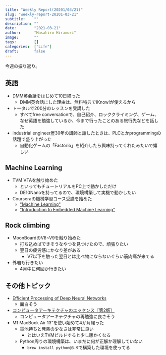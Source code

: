 ```yaml
---
title: "Weekly Report(20201/03/21)"
slug: "weekly-report-20201-03-21"
subtitle:    ""
description: ""
date:        "2021-03-21"
author:      "Masahiro Hiramori"
image:       ""
tags:        []
categories:  ["Life"]
draft:       false
---
```


今週の振り返り。

## 英語

- DMM英会話をはじめて10日経った
  - DMM英会話にした理由は、無料特典でiKnow!が使えるから
- トータルで200分のレッスンを受講した
  - すべてfree conversationで、自己紹介、ロッククライミング、ゲーム、なぜ英語を勉強しているか、今まで行ったことのある旅行先などを話した
- industrial engineer歴30年の講師と話したときは、PLCとかprogrammingの話題で盛り上がった
  - 自動化ゲームの「Factorio」を紹介したら興味持ってくれたみたいで嬉しい

## Machine Learning

- TVM VTAを触り始めた
  - といってもチュートリアルをPC上で動かしただけ
  - DE10Nanoを持ってるので、環境構築して実機で動かしたい
- Courseraの機械学習コース受講を始めた
  - ["Machine Learning"](https://www.coursera.org/learn/machine-learning/home/welcome)
  - ["Introduction to Embedded Machine Learning"](https://www.coursera.org/learn/introduction-to-embedded-machine-learning/home/welcome)

## Rock climbing

- MoonBoardのV8~V9を触り始めた
  - 打ち込めばできそうなやつを見つけたので、頑張りたい
  - 翌日の疲労感にかなり差がある
    - V7以下を触った翌日とは比べ物にならないぐらい筋肉痛が来てる
- 外岩も行きたい
  - 4月中に何回か行きたい

## その他トピック

- [Efficient Processing of Deep Neural Networks](https://www.amazon.co.jp/dp/B08J3XJC26)
  - 面白そう
- [コンピュータアーキテクチャのエッセンス［第2版］](https://www.amazon.co.jp/dp/B08DXYZQF6)
  - コンピュータアーキテクチャの再勉強に良さそう
- M1 MacBook Air 13"を使い始めて4か月経った
  - 電池持ちと発熱の少なさは非常に良い
    - とはいえTVMビルドすると少し暖かくなる
  - Python周りの環境構築は、いまだに何が正解か理解していない
    - `brew install python@3.9`で構築した環境を使ってる
